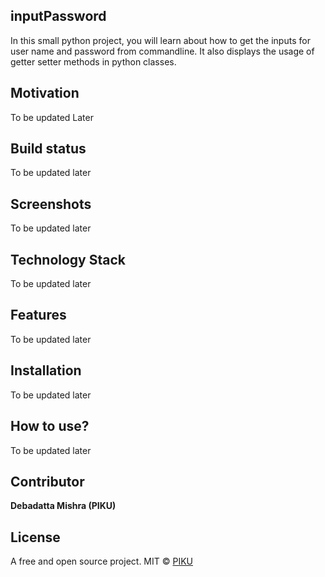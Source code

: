## inputPassword
In this small python project, you will learn about how to get the inputs for
user name and password from commandline. It also displays the usage of
getter setter methods in python classes.

## Motivation
To be updated Later

## Build status
To be updated later

## Screenshots
To be updated later

## Technology Stack
To be updated later

## Features
To be updated later

## Installation
To be updated later

## How to use?
To be updated later

## Contributor

**Debadatta Mishra (PIKU)**

## License
A free and open source project.
MIT © [PIKU]()